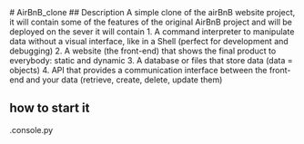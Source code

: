 
 <div><img src="https://user-images.githubusercontent.com/69850751/175876062-f252cc1b-bd44-46b3-9ddb-a7692b2eede4.png"     alt=""></div>
<div>
# AirBnB_clone 
 ## Description
  A simple clone of the airBnB website project, it will contain some of the features of the original AirBnB project and will be deployed on the sever it will contain
   1. A command interpreter to manipulate data without a visual interface, like in a Shell (perfect for development and debugging)
   2. A website (the front-end) that shows the final product to everybody: static and dynamic
   3. A database or files that store data (data = objects)
   4. API that provides a communication interface between the front-end and your data (retrieve, create, delete, update them)

   ## how to start it
   .console.py
</div>
